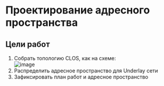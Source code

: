 # Проектирование адресного пространства

## Цели работ

1. Собрать топологию CLOS, как на схеме:\
![image](./DC%20SCheme.avif)
2. Распределить адресное пространство для Underlay сети
3. Зафиксировать план работ и адресное пространство
